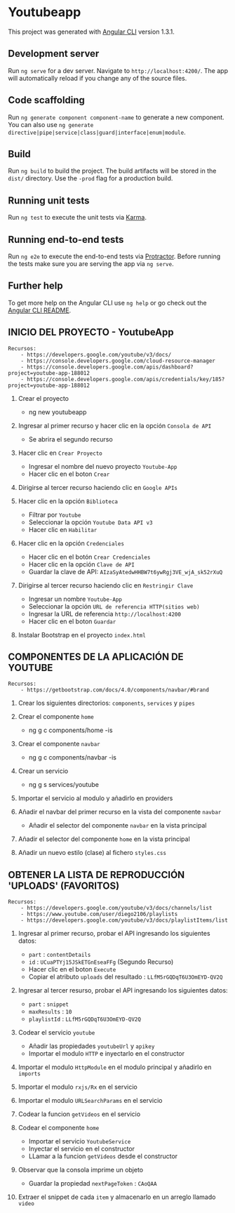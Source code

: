 # Youtubeapp

This project was generated with [Angular CLI](https://github.com/angular/angular-cli) version 1.3.1.

## Development server

Run `ng serve` for a dev server. Navigate to `http://localhost:4200/`. The app will automatically reload if you change any of the source files.

## Code scaffolding

Run `ng generate component component-name` to generate a new component. You can also use `ng generate directive|pipe|service|class|guard|interface|enum|module`.

## Build

Run `ng build` to build the project. The build artifacts will be stored in the `dist/` directory. Use the `-prod` flag for a production build.

## Running unit tests

Run `ng test` to execute the unit tests via [Karma](https://karma-runner.github.io).

## Running end-to-end tests

Run `ng e2e` to execute the end-to-end tests via [Protractor](http://www.protractortest.org/).
Before running the tests make sure you are serving the app via `ng serve`.

## Further help

To get more help on the Angular CLI use `ng help` or go check out the [Angular CLI README](https://github.com/angular/angular-cli/blob/master/README.md).

## INICIO DEL PROYECTO - YoutubeApp

	Recursos:
		- https://developers.google.com/youtube/v3/docs/
		- https://console.developers.google.com/cloud-resource-manager
		- https://console.developers.google.com/apis/dashboard?project=youtube-app-188012
		- https://console.developers.google.com/apis/credentials/key/185?project=youtube-app-188012

1. Crear el proyecto
	- ng new youtubeapp

2. Ingresar al primer recurso y hacer clic en la opción `Consola de API`
	- Se abrira el segundo recurso

3. Hacer clic en `Crear Proyecto` 
	- Ingresar el nombre del nuevo proyecto `Youtube-App`
	- Hacer clic en el boton `Crear`

4. Dirigirse al tercer recurso haciendo clic en `Google APIs`

5. Hacer clic en la opción `Biblioteca`
 	- Filtrar por `Youtube`
	- Seleccionar la opción `Youtube Data API v3`
	- Hacer clic en `Habilitar`

5. Hacer clic en la opción `Credenciales`
	- Hacer clic en el botón `Crear Credenciales`
	- Hacer clic en la opción `Clave de API` 
	- Guardar la clave de API: `AIzaSyAtedwHHBW7t6ywRgj3VE_wjA_sk52rXuQ`

6. Dirigirse al tercer recurso haciendo clic en `Restringir Clave`
	- Ingresar un nombre `Youtube-App`
	- Seleccionar la opción `URL de referencia HTTP(sitios web)`
	- Ingresar la URL de referencia `http://localhost:4200`
	- Hacer clic en el boton `Guardar`

7. Instalar Bootstrap en el proyecto `index.html`

## COMPONENTES DE LA APLICACIÓN DE YOUTUBE

	Recursos:
		- https://getbootstrap.com/docs/4.0/components/navbar/#brand

1. Crear los siguientes directorios: `components`, `services` y `pipes`

2. Crear el componente `home` 
	- ng g c components/home -is

3. Crear el componente `navbar`
	- ng g c components/navbar -is

4. Crear un servicio
	- ng g s services/youtube

5. Importar el servicio al modulo y añadirlo en providers

6. Añadir el navbar del primer recurso en la vista del componente `navbar`
	- Añadir el selector del componente `navbar` en la vista principal

7. Añadir el selector del componente `home` en la vista principal

8. Añadir un nuevo estilo (clase) al fichero `styles.css`

## OBTENER LA LISTA DE REPRODUCCIÓN 'UPLOADS' (FAVORITOS)

	Recursos:
		- https://developers.google.com/youtube/v3/docs/channels/list
		- https://www.youtube.com/user/diego2106/playlists
		- https://developers.google.com/youtube/v3/docs/playlistItems/list

1. Ingresar al primer recurso, probar el API ingresando los siguientes datos:
	- `part` : `contentDetails`
	- `id` : `UCuaPTYj15JSkETGnEseaFFg` (Segundo Recurso)
	- Hacer clic en el boton `Execute`
	- Copiar el atributo `uploads` del resultado : `LLfM5rGQDqT6U3OmEYD-QV2Q`

2. Ingresar al tercer resurso, probar el API ingresando los siguientes datos:
	- `part` : `snippet`
	- `maxResults` : `10`
	- `playlistId` : `LLfM5rGQDqT6U3OmEYD-QV2Q`

3. Codear el servicio `youtube`
	- Añadir las propiedades `youtubeUrl` y `apikey`
	- Importar el modulo `HTTP` e inyectarlo en el constructor

4. Importar el modulo `HttpModule` en el modulo principal y añadirlo en `imports`

5. Importar el modulo `rxjs/Rx` en el servicio

6. Importar el modulo `URLSearchParams` en el servicio

7. Codear la funcion `getVideos` en el servicio

8. Codear el componente `home`
	- Importar el servicio `YoutubeService`
	- Inyectar el servicio en el constructor
	- LLamar a la funcion `getVideos` desde el constructor

9. Observar que la consola imprime un objeto
	- Guardar la propiedad `nextPageToken` : `CAoQAA`

10. Extraer el snippet de cada `item` y almacenarlo en un arreglo llamado `video`










